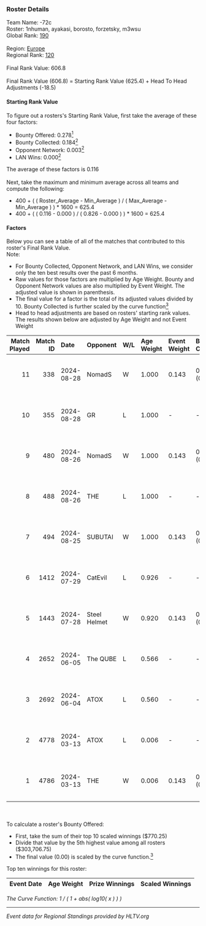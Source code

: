 ### Roster Details<br />
Team Name: -72c<br />
Roster: 1nhuman, ayakasi, borosto, forzetsky, m3wsu<br />
Global Rank: [190](../../standings_global_2024_09_08.md)<br />
<br />
Region: [Europe]( ../../standings_europe_2024_09_08.md)<br />
Regional Rank: [120]( ../../standings_europe_2024_09_08.md)<br />
<br />
Final Rank Value:  606.8<br />
<br />
Final Rank Value (606.8) = Starting Rank Value (625.4) + Head To Head Adjustments (-18.5)<br />

#### Starting Rank Value<br />
To figure out a rosters's Starting Rank Value, first take the average of these four factors:<br />
- Bounty Offered: 0.278[<sup>1</sup>](#table2)
- Bounty Collected: 0.184[<sup>2</sup>](#table1)
- Opponent Network: 0.003[<sup>2</sup>](#table1)
- LAN Wins: 0.000[<sup>2</sup>](#table1)

The average of these factors is 0.116<br />
<br />
Next, take the maximum and minimum average across all teams and compute the following:<br />
- 400 + ( ( Roster_Average - Min_Average ) / ( Max_Average - Min_Average ) ) * 1600 = 625.4
- 400 + ( ( 0.116 - 0.000 ) / ( 0.826 - 0.000 ) ) * 1600 = 625.4


#### Factors<br />
Below you can see a table of all of the matches that contributed to this roster's Final Rank Value.<br />
Note:<br />

- For Bounty Collected, Opponent Network, and LAN Wins, we consider only the ten best results over the past 6 months.
- Raw values for those factors are multiplied by Age Weight. Bounty and Opponent Network values are also multiplied by Event Weight. The adjusted value is shown in parenthesis.
- The final value for a factor is the total of its adjusted values divided by 10. Bounty Collected is further scaled by the curve function[<sup>3</sup>](#curveFunction)
- Head to head adjustments are based on rosters' starting rank values. The results shown below are adjusted by Age Weight and not Event Weight
<span id="table1"></span><br />


| Match Played | Match ID | Date       | Opponent     | W/L | Age Weight | Event Weight | Bounty Collected | Opponent Network | LAN Wins  | H2H Adj. | Roster                                          |
| -: | -: | :- | :- | :- | :- | :- | :- | :- | :- | -: | :- |
|           11 |      338 | 2024-08-28 | NomadS       | W   | 1.000      | 0.143        | 0.000 (0.000)    | 0.069 (0.010)    | 0 (0.000) |    10.84 | 1nhuman, ayakasi, borosto, forzetsky, m3wsu     |
|           10 |      355 | 2024-08-28 | GR           | L   | 1.000      | -            | -                | -                | -         |   -14.79 | 1nhuman, ayakasi, borosto, forzetsky, m3wsu     |
|            9 |      480 | 2024-08-26 | NomadS       | W   | 1.000      | 0.143        | 0.000 (0.000)    | 0.069 (0.010)    | 0 (0.000) |    11.34 | 1nhuman, ayakasi, borosto, forzetsky, m3wsu     |
|            8 |      488 | 2024-08-26 | THE          | L   | 1.000      | -            | -                | -                | -         |   -19.23 | 1nhuman, ayakasi, borosto, forzetsky, m3wsu     |
|            7 |      494 | 2024-08-25 | SUBUTAI      | W   | 1.000      | 0.143        | 0.000 (0.000)    | 0.038 (0.005)    | 0 (0.000) |    10.40 | 1nhuman, ayakasi, borosto, forzetsky, m3wsu     |
|            6 |     1412 | 2024-07-29 | CatEvil      | L   | 0.926      | -            | -                | -                | -         |   -14.58 | 1nhuman, borosto, forzetsky, lkeyy, timeagento  |
|            5 |     1443 | 2024-07-28 | Steel Helmet | W   | 0.920      | 0.143        | 0.003 (0.000)    | 0.038 (0.005)    | 0 (0.000) |    10.66 | 1nhuman, borosto, forzetsky, lkeyy, timeagento  |
|            4 |     2652 | 2024-06-05 | The QUBE     | L   | 0.566      | -            | -                | -                | -         |    -8.16 | 1nhuman, aviva, borosto, forzetsky, youka       |
|            3 |     2692 | 2024-06-04 | ATOX         | L   | 0.560      | -            | -                | -                | -         |    -5.03 | 1nhuman, aviva, borosto, forzetsky, youka       |
|            2 |     4778 | 2024-03-13 | ATOX         | L   | 0.006      | -            | -                | -                | -         |    -0.06 | borosto, forzetsky, m3wsu, serrakura, shandarez |
|            1 |     4786 | 2024-03-13 | THE          | W   | 0.006      | 0.143        | 0.000 (0.000)    | 0.113 (0.000)    | 0 (0.000) |     0.06 | borosto, forzetsky, m3wsu, serrakura, shandarez |

<br />
<span id="table2"></span><br />
To calculate a roster's Bounty Offered:<br />

- First, take the sum of their top 10 scaled winnings ($770.25)
- Divide that value by the 5th highest value among all rosters ($303,706.75)
- The final value (0.00) is scaled by the curve function.[<sup>3</sup>](#curveFunction)

Top ten winnings for this roster:<br />

| Event Date | Age Weight | Prize Winnings | Scaled Winnings |
| :- | -: | :- | :- |


<span id="curveFunction"></span>_The Curve Function: 1 / ( 1 + abs( log10( x ) ) )_<br />

---
_Event data for Regional Standings provided by HLTV.org_<br />
